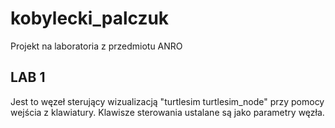 # kobylecki_palczuk
Projekt na laboratoria z przedmiotu ANRO
## LAB 1
Jest to węzeł sterujący wizualizacją "turtlesim turtlesim_node" przy pomocy wejścia z klawiatury. Klawisze sterowania ustalane są jako parametry węzła.
